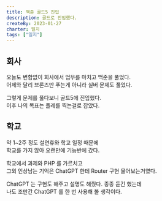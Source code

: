 ```yaml
---
title: 백준 골드5 진입
description: 골드로 진입했다.
createBy: 2023-01-27
charter: 일지
tags: ["일지"]
---
```


## 회사

오늘도 변함없이 회사에서 업무를 마치고 백준을 풀었다.                          
어제와 달리 브론즈만 푸는게 아니라 실버 문제도 풀었다.             

그렇게 문제를 풀다보니 골드5에 진입했다.             
이후 나의 목표는 플레를 찍는걸로 잡았다.

## 학교 

약 1~2주 정도 설연휴와 학교 일정 때문에               
학교를 가지 않아 오랜만에 기능반에 갔다.    

학교에서 과제와 PHP 를 가르치고     
그외 인상남는 기억은 ChatGPT 한테 Router 구현 물어보는거였다.            

ChatGPT 는 구현도 해주고 설명도 해줬다. 종종 듣긴 했는데              
나도 조만간 ChatGPT 를 한 번 사용해 볼 생각이다.